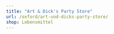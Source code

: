 ```yaml
---
title: "Art & Dick's Party Store"
url: /oxford/art-und-dicks-party-store/
shop: Lebensmittel
---
```


